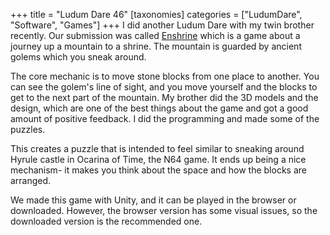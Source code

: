 +++
title = "Ludum Dare 46"
[taxonomies]
categories = ["LudumDare", "Software", "Games"]
+++
I did another Ludum Dare with my twin brother recently. Our submission was called [Enshrine](https://ldjam.com/events/ludum-dare/46/enshrine)
which is a game about a journey up a mountain to a shrine. The mountain is guarded by ancient golems which you sneak around.


The core mechanic is to move stone blocks from one place to another. You can see the golem's line of sight, and you move yourself and the
blocks to get to the next part of the mountain. My brother did the 3D models and the design, which are one of the best things about the
game and got a good amount of positive feedback. I did the programming and made some of the puzzles.


This creates a puzzle that is intended to feel similar to sneaking around Hyrule castle in Ocarina of Time, the N64 game. It ends up
being a nice mechanism- it makes you think about the space and how the blocks are arranged.


We made this game with Unity, and it can be played in the browser or downloaded. However, the browser version has some visual issues, so the
downloaded version is the recommended one.

